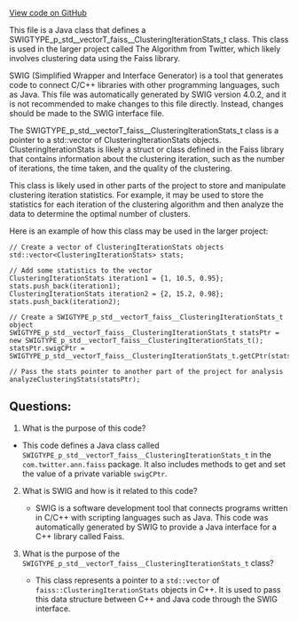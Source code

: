 [View code on GitHub](https://github.com/misbahsy/the-algorithm/ann/src/main/java/com/twitter/ann/faiss/swig/SWIGTYPE_p_std__vectorT_faiss__ClusteringIterationStats_t.java)

This file is a Java class that defines a SWIGTYPE_p_std__vectorT_faiss__ClusteringIterationStats_t class. This class is used in the larger project called The Algorithm from Twitter, which likely involves clustering data using the Faiss library.

SWIG (Simplified Wrapper and Interface Generator) is a tool that generates code to connect C/C++ libraries with other programming languages, such as Java. This file was automatically generated by SWIG version 4.0.2, and it is not recommended to make changes to this file directly. Instead, changes should be made to the SWIG interface file.

The SWIGTYPE_p_std__vectorT_faiss__ClusteringIterationStats_t class is a pointer to a std::vector of ClusteringIterationStats objects. ClusteringIterationStats is likely a struct or class defined in the Faiss library that contains information about the clustering iteration, such as the number of iterations, the time taken, and the quality of the clustering.

This class is likely used in other parts of the project to store and manipulate clustering iteration statistics. For example, it may be used to store the statistics for each iteration of the clustering algorithm and then analyze the data to determine the optimal number of clusters.

Here is an example of how this class may be used in the larger project:

```
// Create a vector of ClusteringIterationStats objects
std::vector<ClusteringIterationStats> stats;

// Add some statistics to the vector
ClusteringIterationStats iteration1 = {1, 10.5, 0.95};
stats.push_back(iteration1);
ClusteringIterationStats iteration2 = {2, 15.2, 0.98};
stats.push_back(iteration2);

// Create a SWIGTYPE_p_std__vectorT_faiss__ClusteringIterationStats_t object
SWIGTYPE_p_std__vectorT_faiss__ClusteringIterationStats_t statsPtr = new SWIGTYPE_p_std__vectorT_faiss__ClusteringIterationStats_t();
statsPtr.swigCPtr = SWIGTYPE_p_std__vectorT_faiss__ClusteringIterationStats_t.getCPtr(stats);

// Pass the stats pointer to another part of the project for analysis
analyzeClusteringStats(statsPtr);
```
## Questions: 
 1. What is the purpose of this code?
   - This code defines a Java class called `SWIGTYPE_p_std__vectorT_faiss__ClusteringIterationStats_t` in the `com.twitter.ann.faiss` package. It also includes methods to get and set the value of a private variable `swigCPtr`.

2. What is SWIG and how is it related to this code?
   - SWIG is a software development tool that connects programs written in C/C++ with scripting languages such as Java. This code was automatically generated by SWIG to provide a Java interface for a C++ library called Faiss.

3. What is the purpose of the `SWIGTYPE_p_std__vectorT_faiss__ClusteringIterationStats_t` class?
   - This class represents a pointer to a `std::vector` of `faiss::ClusteringIterationStats` objects in C++. It is used to pass this data structure between C++ and Java code through the SWIG interface.